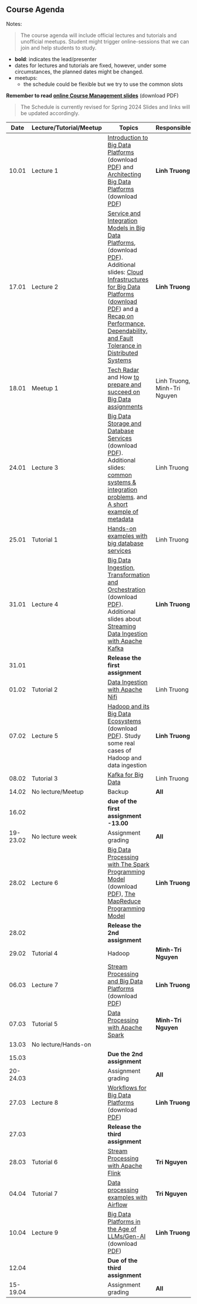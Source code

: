 ## Course Agenda

Notes:
> The course agenda will include official lectures and tutorials and unofficial meetups. Student might trigger online-sessions that we can join and help students to study.
- **bold**: indicates the lead/presenter
- dates for lectures and tutorials are fixed, however, under some circumstances,  the planned dates might be changed.
- meetups:
  - the schedule could be flexible but we try to use the common slots

**Remember to read [online Course Management slides](https://bit.ly/cse4640management2024)** (download PDF)


>The Schedule is currently revised for Spring 2024
>Slides and links will be updated accordingly.

Date    | Lecture/Tutorial/Meetup  | Topics | Responsibles
--------|--------------|-------|---------
10.01   |Lecture 1  | [Introduction to Big Data Platforms](https://bit.ly/bdp24-L1) (download [PDF](lecturenotes/pdfs/module1-lecture1-1-intro-v0.5.0.pdf)) and [Architecting Big Data Platforms](https://bit.ly/bdp24-L1-2) (download [PDF](lecturenotes/pdfs/module1-lecture1-2-architectingbigplatforms-v0.5.pdf)) | **Linh Truong**
17.01  |Lecture 2  | [Service and Integration Models in Big Data Platforms](https://bit.ly/bdp24-L2), (download [PDF](lecturenotes/pdfs/module1-lecture2-0-integrationbdp-v0.5.pdf)). Additional slides: [Cloud Infrastructures for Big Data Platforms](https://bit.ly/3O3PTsO) ([download PDF](lecturenotes/pdfs/module1-cloudinfrastructuresandservices-v0.5.pdf)) and [a Recap on Performance, Dependability, and Fault Tolerance in Distributed Systems](lecturenotes/pdfs/performance-dependability.pdf)| **Linh Truong**
18.01  |Meetup 1 | [Tech Radar](lecturenotes/pdfs/tutorial-walkaround-techradar-v0.5.pdf) and How [to prepare and succeed on Big Data assignments](lecturenotes/pdfs/how_to_assignment_meetup_slide.pdf)| Linh Truong, Minh-Tri Nguyen
24.01  |Lecture 3  | [Big Data Storage and Database Services](https://bit.ly/bdp24-L3) (download [PDF](lecturenotes/pdfs/module2-lecture3-bigdatastoragedatabase-v0.5.pdf)). Additional slides: [common systems & integration problems](lecturenotes/pdfs/module2-lecture3-bigdatastoragedatabase-addition-v0.5.pdf). and [A short example of metadata](https://aalto.cloud.panopto.eu/Panopto/Pages/Viewer.aspx?id=e54ba118-53c1-4097-9b12-acc2013ddb4f)| Linh Truong
25.01  |Tutorial 1 | [Hands-on examples with big database services](tutorials/consistency)| Linh Truong
31.01   |Lecture 4 | [Big Data Ingestion, Transformation and Orchestration](https://bit.ly/bdp24-L4) (download [PDF](lecturenotes/pdfs/module2-lecture4-ingestionandtransformation-v0.5.pdf)). Additional slides about [Streaming Data Ingestion with Apache Kafka](lecturenotes/pdfs/module2-lecture4-apachekafka.pdf) | **Linh Truong**
31.01  |   | **Release the first assignment**
01.02  | Tutorial 2  | [Data Ingestion with Apache Nifi](tutorials/nifi)| Linh Truong
07.02  |Lecture 5 | [Hadoop and its Big Data Ecosystems](https://bit.ly/bdp24-L5) (download [PDF](lecturenotes/pdfs/module3-lecture5-hadoop-v0.5.pdf)). Study some real cases of Hadoop and data ingestion| **Linh Truong**
08.02  |Tutorial 3 | [Kafka for Big Data](https://github.com/rdsea/bigdataplatforms/tree/master/tutorials/basickafka)| Linh Truong
14.02  | No lecture/Meetup | Backup| **All**
16.02  |   |  **due of the first assignment -13.00**
19-23.02  | No lecture week  | Assignment grading| **All**
28.02  |Lecture 6  | [Big Data Processing with The Spark Programming Model](https://bit.ly/bdp24-L6) (download [PDF](lecturenotes/pdfs/module3-lecture6-dataprocessing-spark-v0.5.pdf)), [The MapReduce Programming Model](lecturenotes/pdfs/module3-mapreduce-v0.5.pdf)| **Linh Truong**
28.02  |   | **Release the 2nd assignment**
29.02  | Tutorial 4 |Hadoop | **Minh-Tri Nguyen**
06.03  |Lecture 7 | [Stream Processing and Big Data Platforms](https://bit.ly/bdp24-L7) (download [PDF](lecturenotes/pdfs/module3-lecture7-dataprocessing-streaming-v0.5.pdf)) | **Linh Truong**
07.03  |Tutorial 5 | [Data Processing with Apache Spark](tutorials/spark/README.md)  | **Minh-Tri Nguyen**
13.03  |No lecture/Hands-on|  |   
15.03  |   | **Due the 2nd assignment**  |   |
|20-24.03   | | Assignment grading  | **All**  |
27.03  |Lecture 8 | [Workflows for Big Data Platforms](https://bit.ly/bdp24-L8) (download [PDF](lecturenotes/pdfs/module3-lecture8-workflows-v0.5.pdf))| **Linh Truong**
27.03  |   | **Release the third assignment**
28.03  |Tutorial 6| [Stream Processing with Apache Flink](tutorials/streamingwithflink/README.md) | **Tri Nguyen**
04.04  |Tutorial 7| [Data processing examples with Airflow](https://github.com/rdsea/bigdataplatforms/tree/master/tutorials/airflow)| **Tri Nguyen**
10.04  |Lecture 9 | [Big Data Platforms in the Age of LLMs/Gen-AI]() (download [PDF]())| **Linh Truong**
12.04  | | **Due of the third assignment**
15-19.04  |   | Assignment grading| **All**
